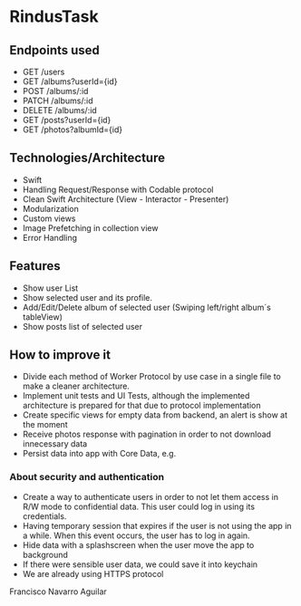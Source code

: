 # RindusTask

## Endpoints used
- GET /users
- GET /albums?userId={id}
- POST /albums/:id
- PATCH /albums/:id
- DELETE /albums/:id
- GET /posts?userId={id}
- GET /photos?albumId={id}

## Technologies/Architecture
- Swift
- Handling Request/Response with Codable protocol 
- Clean Swift Architecture (View - Interactor - Presenter)
- Modularization
- Custom views
- Image Prefetching in collection view
- Error Handling

## Features
- Show user List
- Show selected user and its profile.
- Add/Edit/Delete album of selected user (Swiping left/right album´s tableView)
- Show posts list of selected user

## How to improve it
- Divide each method of Worker Protocol by use case in a single file to make a cleaner architecture.
- Implement unit tests and UI Tests, although the implemented architecture is prepared for that due to protocol implementation
- Create specific views for empty data from backend, an alert is show at the moment
- Receive photos response with pagination in order to not download innecessary data
- Persist data into app with Core Data, e.g.

### About security and authentication

- Create a way to authenticate users in order to not let them access in R/W mode to confidential data. This user could log in using its credentials.
- Having temporary session that expires if the user is not using the app in a while. When this event occurs, the user has to log in again.
- Hide data with a splashscreen when the user move the app to background
- If there were sensible user data, we could save it into keychain
- We are already using HTTPS protocol 

Francisco Navarro Aguilar
